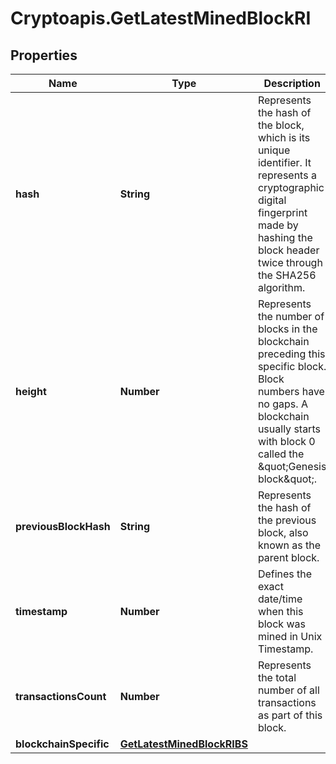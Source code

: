 # Cryptoapis.GetLatestMinedBlockRI

## Properties

Name | Type | Description | Notes
------------ | ------------- | ------------- | -------------
**hash** | **String** | Represents the hash of the block, which is its unique identifier. It represents a cryptographic digital fingerprint made by hashing the block header twice through the SHA256 algorithm. | 
**height** | **Number** | Represents the number of blocks in the blockchain preceding this specific block. Block numbers have no gaps. A blockchain usually starts with block 0 called the \&quot;Genesis block\&quot;. | 
**previousBlockHash** | **String** | Represents the hash of the previous block, also known as the parent block. | 
**timestamp** | **Number** | Defines the exact date/time when this block was mined in Unix Timestamp. | 
**transactionsCount** | **Number** | Represents the total number of all transactions as part of this block. | 
**blockchainSpecific** | [**GetLatestMinedBlockRIBS**](GetLatestMinedBlockRIBS.md) |  | 



